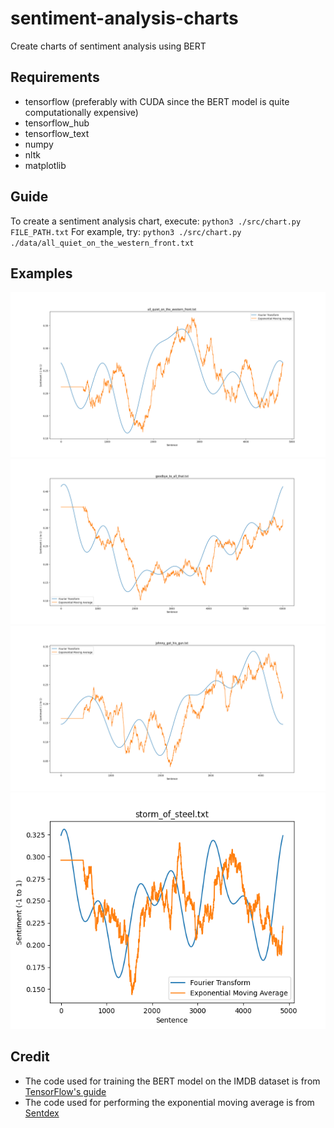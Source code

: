 # sentiment-analysis-charts
Create charts of sentiment analysis using BERT

## Requirements
- tensorflow (preferably with CUDA since the BERT model is quite computationally expensive)
- tensorflow_hub
- tensorflow_text
- numpy
- nltk
- matplotlib

## Guide
To create a sentiment analysis chart, execute: `python3 ./src/chart.py FILE_PATH.txt`
For example, try: `python3 ./src/chart.py ./data/all_quiet_on_the_western_front.txt`

## Examples
![plot](./examples/all_quiet_on_the_western_front.png)
![plot](./examples/goodbye_to_all_that.png)
![plot](./examples/johnny_got_his_gun.png)
![plot](./examples/storm_of_steel.png)

## Credit
- The code used for training the BERT model on the IMDB dataset is from [TensorFlow's guide](https://www.tensorflow.org/text/tutorials/classify_text_with_bert#sentiment_analysis)
- The code used for performing the exponential moving average is from [Sentdex](https://youtu.be/3y9GESSZmS0)
